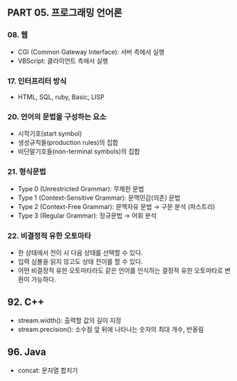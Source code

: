 ## PART 05. 프로그래밍 언어론

### 08. 웹
- CGI (Common Gateway Interface): 서버 측에서 실행
- VBScript: 클라이언트 측에서 실행


### 17. 인터프리터 방식
- HTML, SQL, ruby, Basic, LISP


### 20. 언어의 문법을 구성하는 요소
- 시작기호(start symbol)
- 생성규칙들(production rules)의 집합
- 비단말기호들(non-terminal symbols)의 집합


### 21. 형식문법
- Type 0 (Unrestricted Grammar): 무제한 문법
- Type 1 (Context-Sensitive Grammar): 문맥민감(의존) 문법
- Type 2 (Context-Free Grammar): 문맥자유 문법 → 구문 분석 (파스트리)
- Type 3 (Regular Grammar): 정규문법 → 어휘 분석


### 22. 비결정적 유한 오토마타
- 한 상태에서 전이 시 다음 상태를 선택할 수 있다.
- 입력 심볼을 읽지 않고도 상태 전이를 할 수 있다.
- 어떤 비결정적 유한 오토마타라도 같은 언어를 인식하는 결정적 유한 오토마타로 변환이 가능하다.


## 92. C++
- stream.width(): 출력할 값의 길이 지정
- stream.precision(): 소수점 앞 뒤에 나타나는 숫자의 최대 개수, 반올림


## 96. Java
- concat: 문자열 합치기

